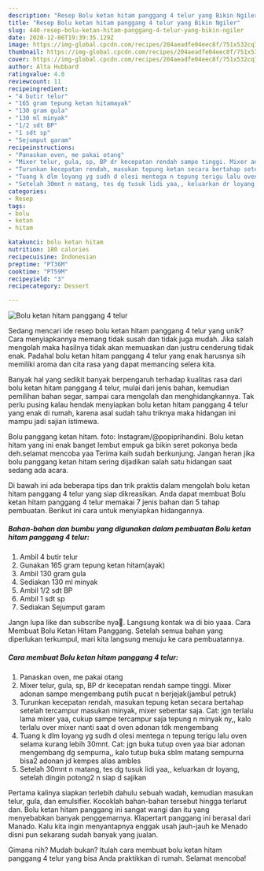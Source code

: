 ```yaml
---
description: "Resep Bolu ketan hitam panggang 4 telur yang Bikin Ngiler"
title: "Resep Bolu ketan hitam panggang 4 telur yang Bikin Ngiler"
slug: 440-resep-bolu-ketan-hitam-panggang-4-telur-yang-bikin-ngiler
date: 2020-12-06T19:39:35.129Z
image: https://img-global.cpcdn.com/recipes/204aeadfe04eec8f/751x532cq70/bolu-ketan-hitam-panggang-4-telur-foto-resep-utama.jpg
thumbnail: https://img-global.cpcdn.com/recipes/204aeadfe04eec8f/751x532cq70/bolu-ketan-hitam-panggang-4-telur-foto-resep-utama.jpg
cover: https://img-global.cpcdn.com/recipes/204aeadfe04eec8f/751x532cq70/bolu-ketan-hitam-panggang-4-telur-foto-resep-utama.jpg
author: Alta Hubbard
ratingvalue: 4.8
reviewcount: 11
recipeingredient:
- "4 butir telur"
- "165 gram tepung ketan hitamayak"
- "130 gram gula"
- "130 ml minyak"
- "1/2 sdt BP"
- "1 sdt sp"
- "Sejumput garam"
recipeinstructions:
- "Panaskan oven, me pakai otang"
- "Mixer telur, gula, sp, BP dr kecepatan rendah sampe tinggi. Mixer adonan sampe mengembang putih pucat n berjejak(jambul petruk)"
- "Turunkan kecepatan rendah, masukan tepung ketan secara bertahap setelah tercampur masukan minyak, mixer sebentar saja. Cat: jgn terlalu lama mixer yaa, cukup sampe tercampur saja tepung n minyak ny,, kalo terlalu over mixer nanti saat d oven adonan tdk mengembang"
- "Tuang k dlm loyang yg sudh d olesi mentega n tepung terigu lalu oven selama kurang lebih 30mnt. Cat: jgn buka tutup oven yaa biar adonan mengembang dg sempurna,, kalo tutup buka sblm matang sempurna bisa2 adonan jd kempes alias ambles"
- "Setelah 30mnt n matang, tes dg tusuk lidi yaa,, keluarkan dr loyang, setelah dingin potong2 n siap d sajikan"
categories:
- Resep
tags:
- bolu
- ketan
- hitam

katakunci: bolu ketan hitam 
nutrition: 180 calories
recipecuisine: Indonesian
preptime: "PT36M"
cooktime: "PT59M"
recipeyield: "3"
recipecategory: Dessert

---
```



![Bolu ketan hitam panggang 4 telur](https://img-global.cpcdn.com/recipes/204aeadfe04eec8f/751x532cq70/bolu-ketan-hitam-panggang-4-telur-foto-resep-utama.jpg)

Sedang mencari ide resep bolu ketan hitam panggang 4 telur yang unik? Cara menyiapkannya memang tidak susah dan tidak juga mudah. Jika salah mengolah maka hasilnya tidak akan memuaskan dan justru cenderung tidak enak. Padahal bolu ketan hitam panggang 4 telur yang enak harusnya sih memiliki aroma dan cita rasa yang dapat memancing selera kita.

Banyak hal yang sedikit banyak berpengaruh terhadap kualitas rasa dari bolu ketan hitam panggang 4 telur, mulai dari jenis bahan, kemudian pemilihan bahan segar, sampai cara mengolah dan menghidangkannya. Tak perlu pusing kalau hendak menyiapkan bolu ketan hitam panggang 4 telur yang enak di rumah, karena asal sudah tahu triknya maka hidangan ini mampu jadi sajian istimewa.

Bolu panggang ketan hitam. foto: Instagram/@popiprihandini. Bolu ketan hitam yang ini enak banget lembut empuk ga bikin seret pokonya beda deh.selamat mencoba yaa Terima kaih sudah berkunjung. Jangan heran jika bolu panggang ketan hitam sering dijadikan salah satu hidangan saat sedang ada acara.


Di bawah ini ada beberapa tips dan trik praktis dalam mengolah bolu ketan hitam panggang 4 telur yang siap dikreasikan. Anda dapat membuat Bolu ketan hitam panggang 4 telur memakai 7 jenis bahan dan 5 tahap pembuatan. Berikut ini cara untuk menyiapkan hidangannya.

<!--inarticleads1-->

##### Bahan-bahan dan bumbu yang digunakan dalam pembuatan Bolu ketan hitam panggang 4 telur:

1. Ambil 4 butir telur
1. Gunakan 165 gram tepung ketan hitam(ayak)
1. Ambil 130 gram gula
1. Sediakan 130 ml minyak
1. Ambil 1/2 sdt BP
1. Ambil 1 sdt sp
1. Sediakan Sejumput garam


Jangn lupa like dan subscribe nya🙏. Langsung kontak wa di bio yaaa. Cara Membuat Bolu Ketan Hitam Panggang. Setelah semua bahan yang diperlukan terkumpul, mari kita langsung menuju ke cara pembuatannya. 

<!--inarticleads2-->

##### Cara membuat Bolu ketan hitam panggang 4 telur:

1. Panaskan oven, me pakai otang
1. Mixer telur, gula, sp, BP dr kecepatan rendah sampe tinggi. Mixer adonan sampe mengembang putih pucat n berjejak(jambul petruk)
1. Turunkan kecepatan rendah, masukan tepung ketan secara bertahap setelah tercampur masukan minyak, mixer sebentar saja. Cat: jgn terlalu lama mixer yaa, cukup sampe tercampur saja tepung n minyak ny,, kalo terlalu over mixer nanti saat d oven adonan tdk mengembang
1. Tuang k dlm loyang yg sudh d olesi mentega n tepung terigu lalu oven selama kurang lebih 30mnt. Cat: jgn buka tutup oven yaa biar adonan mengembang dg sempurna,, kalo tutup buka sblm matang sempurna bisa2 adonan jd kempes alias ambles
1. Setelah 30mnt n matang, tes dg tusuk lidi yaa,, keluarkan dr loyang, setelah dingin potong2 n siap d sajikan


Pertama kalinya siapkan terlebih dahulu sebuah wadah, kemudian masukan telur, gula, dan emulsifier. Kocoklah bahan-bahan tersebut hingga terlarut dan. Bolu ketan hitam panggang ini sangat wangi dan itu yang menyebabkan banyak penggemarnya. Klapertart panggang ini berasal dari Manado. Kalu kita ingin menyantapnya enggak usah jauh-jauh ke Menado disni pun sekarang sudah banyak yang jualan. 

Gimana nih? Mudah bukan? Itulah cara membuat bolu ketan hitam panggang 4 telur yang bisa Anda praktikkan di rumah. Selamat mencoba!
